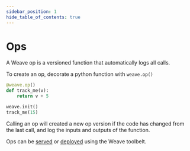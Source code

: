 ```yaml
---
sidebar_position: 1
hide_table_of_contents: true
---
```


# Ops

A Weave op is a versioned function that automatically logs all calls.

To create an op, decorate a python function with `weave.op()`

```python
@weave.op()
def track_me(v):
    return v + 5

weave.init()
track_me(15)
```

Calling an op will created a new op version if the code has changed from the last call, and log the inputs and outputs of the function.

Ops can be [served](/guides/tools/serve) or [deployed](/guides/tools/deploy) using the Weave toolbelt.
